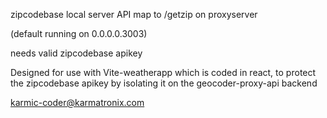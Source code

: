 zipcodebase local server API
map to /getzip on proxyserver

(default running on 0.0.0.0.3003)

needs valid zipcodebase apikey

Designed for use with Vite-weatherapp which is coded in react, to protect the zipcodebase apikey by isolating it on the geocoder-proxy-api backend

karmic-coder@karmatronix.com
